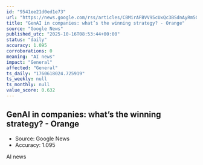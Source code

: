```yaml
---
id: "9541ee21d0ed1e73"
url: "https://news.google.com/rss/articles/CBMirAFBVV95cUxQc3BSdnAyRm5GNXNubTRIOWQzVlhSZnlPX2RuMFFVVEhQaEFnS2dqVUtNSHR5djE2YjJkbDJ2T1RZaFJlc1RQT3pWWU5LMmh5c3gzUDktVzM2dUM5Smtfa0VmV2c5cGdCd0VBVFJCT2ZKVzRSWWtzdmtneFJRUF9yMUNZektfanNlVUhkQjl0bEM0RDI1LVhUOE44LUZNWmo5REpRV0FtZWhubGhH?oc=5"
title: "GenAI in companies: what’s the winning strategy? - Orange"
source: "Google News"
published_utc: "2025-10-16T08:53:44+00:00"
status: "daily"
accuracy: 1.095
corroborations: 0
meaning: "AI news"
impact: "General"
affected: "General"
ts_daily: "1760618024.725919"
ts_weekly: null
ts_monthly: null
value_score: 0.632
---
```

## GenAI in companies: what’s the winning strategy? - Orange

- Source: Google News
- Accuracy: 1.095

AI news
